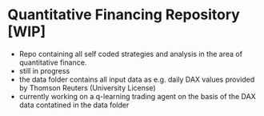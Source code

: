 # Quantitative Financing Repository [WIP]
- Repo containing all self coded strategies and analysis in the area of quantitative finance.
- still in progress
- the data folder contains all input data as e.g. daily DAX values provided by Thomson Reuters (University License)
- currently working on a q-learning trading agent on the basis of the DAX data contatined in the data folder
